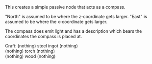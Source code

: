 This creates a simple passive node that acts as a compass.

"North" is assumed to be where the z-coordinate gets larger.
"East" is assumed to be where the x-coordinate gets larger.

The compass does emit light and has a description which bears
the coordinates the compass is placed at.


Craft: (nothing) steel ingot (nothing)
<br>   (nothing)    torch    (nothing)
<br>   (nothing)     wood    (nothing)
